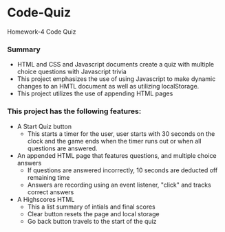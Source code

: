# Code-Quiz
Homework-4 Code Quiz


### Summary
* HTML and CSS and Javascript documents create a quiz with multiple choice questions with Javascript trivia
* This project emphasizes the use of using Javascript to make dynamic changes to an HMTL document as well as utilizing localStorage.
* This project utilizes the use of appending HTML pages 

### This project has the following features: 
* A Start Quiz button 
    * This starts a timer for the user, user starts with 30 seconds on the clock and the game ends when the timer runs out or when all questions are answered. 
* An appended HTML page that features questions, and multiple choice answers
    * If questions are answered incorrectly, 10 seconds are deducted off remaining time
    * Answers are recording using an event listener, "click" and tracks correct answers
* A Highscores HTML
    * This a list summary of intials and final scores
    * Clear button resets the page and local storage
    * Go back button travels to the start of the quiz





